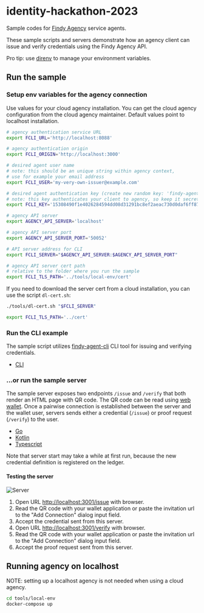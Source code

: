 # identity-hackathon-2023

Sample codes for [Findy Agency](https://findy-network.github.io) service agents.

These sample scripts and servers demonstrate how
an agency client can issue and verify credentials using the Findy Agency API.

Pro tip: use [direnv](https://direnv.net/) to manage your environment variables.

## Run the sample

### Setup env variables for the agency connection

Use values for your cloud agency installation.
You can get the cloud agency configuration from the cloud agency maintainer.
Default values point to localhost installation.

```bash
# agency authentication service URL
export FCLI_URL='http://localhost:8088'

# agency authentication origin
export FCLI_ORIGIN='http://localhost:3000'

# desired agent user name
# note: this should be an unique string within agency context,
# use for example your email address
export FCLI_USER='my-very-own-issuer@example.com'

# desired agent authentication key (create new random key: 'findy-agent-cli new-key')
# note: this key authenticates your client to agency, so keep it secret
export FCLI_KEY='15308490f1e4026284594dd08d31291bc8ef2aeac730d0daf6ff87bb92d4336c'

# agency API server
export AGENCY_API_SERVER='localhost'

# agency API server port
export AGENCY_API_SERVER_PORT='50052'

# API server address for CLI
export FCLI_SERVER="$AGENCY_API_SERVER:$AGENCY_API_SERVER_PORT"

# agency API server cert path
# relative to the folder where you run the sample
export FCLI_TLS_PATH='../tools/local-env/cert'
```

If you need to download the server cert from a cloud installation, you can use the script `dl-cert.sh`:

```bash
./tools/dl-cert.sh "$FCLI_SERVER"

export FCLI_TLS_PATH='../cert'
```

### Run the CLI example

The sample script utilizes [findy-agent-cli](https://github.com/findy-network/findy-agent-cli#installation)
CLI tool for issuing and verifying credentials.

* [CLI](./cli/README.md)

### ...or run the sample server

The sample server exposes two endpoints `/issue` and `/verify` that both
render an HTML page with QR code. The QR code can be read using [web wallet](https://github.com/findy-network/findy-wallet-pwa).
Once a pairwise connection is established between the server and the wallet user,
servers sends either a credential (`/issue`) or proof request (`/verify`) to the user.

* [Go](./go/README.md)
* [Kotlin](./kotlin/README.md)
* [Typescript](./ts/README.md)

Note that server start may take a while at first run, because the new credential definition
is registered on the ledger.

#### Testing the server

![Server](https://user-images.githubusercontent.com/29113682/215501289-29fbf029-f796-487b-8370-6255d036e50d.gif)

1. Open URL <http://localhost:3001/issue> with browser.
1. Read the QR code with your wallet application or
paste the invitation url to the "Add Connection" dialog input field.
1. Accept the credential sent from this server.
1. Open URL <http://localhost:3001/verify> with browser.
1. Read the QR code with your wallet application or
paste the invitation url to the "Add Connection" dialog input field.
1. Accept the proof request sent from this server.

## Running agency on localhost

NOTE: setting up a localhost agency is not needed when using a cloud agency.

```bash
cd tools/local-env
docker-compose up
```
